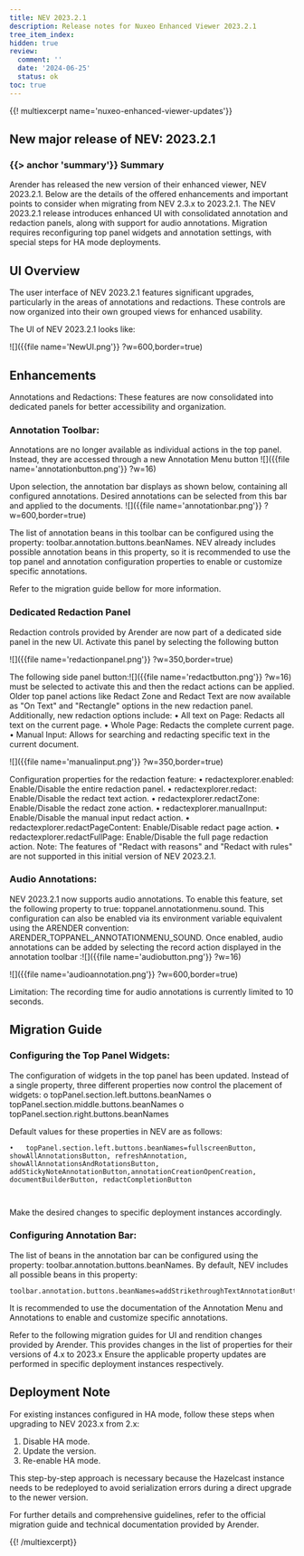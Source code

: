 ```yaml
---
title: NEV 2023.2.1
description: Release notes for Nuxeo Enhanced Viewer 2023.2.1
tree_item_index:
hidden: true
review:
  comment: ''
  date: '2024-06-25'
  status: ok
toc: true
---
```


{{! multiexcerpt name='nuxeo-enhanced-viewer-updates'}}
## New major release of NEV: 2023.2.1

### {{> anchor 'summary'}} Summary

Arender has released the new version of their enhanced viewer, NEV 2023.2.1.
Below are the details of the offered enhancements and important points to consider when migrating from NEV 2.3.x to 2023.2.1.
The NEV 2023.2.1 release introduces enhanced UI with consolidated annotation and redaction panels, along with support for audio annotations.
Migration requires reconfiguring top panel widgets and annotation settings, with special steps for HA mode deployments.

## UI Overview

The user interface of NEV 2023.2.1 features significant upgrades, particularly in the areas of annotations and redactions.
These controls are now organized into their own grouped views for enhanced usability.

The UI of NEV 2023.2.1 looks like:

![]({{file name='NewUI.png'}} ?w=600,border=true)

## Enhancements

Annotations and Redactions: These features are now consolidated into dedicated panels for better accessibility and organization.

### Annotation Toolbar:
Annotations are no longer available as individual actions in the top panel. Instead, they are accessed through a new Annotation Menu button ![]({{file name='annotationbutton.png'}} ?w=16)

Upon selection, the annotation bar displays as shown below, containing all configured annotations.
Desired annotations can be selected from this bar and applied to the documents.
![]({{file name='annotationbar.png'}} ?w=600,border=true)

The list of annotation beans in this toolbar can be configured using the property: toolbar.annotation.buttons.beanNames.
NEV already includes possible annotation beans in this property, so it is recommended to use the top panel and annotation configuration properties to enable or customize specific annotations.

Refer to the migration guide bellow for more information.


### Dedicated Redaction Panel

Redaction controls provided by Arender are now part of a dedicated side panel in the new UI.  Activate this panel by selecting the following button

![]({{file name='redactionpanel.png'}} ?w=350,border=true)

The following side panel button:![]({{file name='redactbutton.png'}} ?w=16)
must be selected to activate this and then the redact actions can be applied.  
Older top panel actions like Redact Zone and Redact Text are now available as "On Text" and "Rectangle" options in the new redaction panel. Additionally, new redaction options include:
•	All text on Page: Redacts all text on the current page.
•	Whole Page: Redacts the complete current page.
•	Manual Input: Allows for searching and redacting specific text in the current document.

![]({{file name='manualinput.png'}} ?w=350,border=true)

Configuration properties for the redaction feature:
•	redactexplorer.enabled: Enable/Disable the entire redaction panel.
•	redactexplorer.redact: Enable/Disable the redact text action.
•	redactexplorer.redactZone: Enable/Disable the redact zone action.
•	redactexplorer.manualInput: Enable/Disable the manual input redact action.
•	redactexplorer.redactPageContent: Enable/Disable redact page action.
•	redactexplorer.redactFullPage: Enable/Disable the full page redaction action.
Note: The features of "Redact with reasons" and "Redact with rules" are not supported in this initial version of NEV 2023.2.1.

### Audio Annotations:
NEV 2023.2.1 now supports audio annotations. To enable this feature, set the following property to true: toppanel.annotationmenu.sound. This configuration can also be enabled via its environment variable equivalent using the ARENDER convention: ARENDER_TOPPANEL_ANNOTATIONMENU_SOUND.
Once enabled, audio annotations can be added by selecting the record action displayed in the annotation toolbar :![]({{file name='audiobutton.png'}} ?w=16)

![]({{file name='audioannotation.png'}} ?w=600,border=true)

Limitation: The recording time for audio annotations is currently limited to 10 seconds.

## Migration Guide

### Configuring the Top Panel Widgets:

The configuration of widgets in the top panel has been updated. Instead of a single property, three different properties now control the placement of widgets:
o	topPanel.section.left.buttons.beanNames
o	topPanel.section.middle.buttons.beanNames
o	topPanel.section.right.buttons.beanNames

Default values for these properties in NEV are as follows:
```
•	topPanel.section.left.buttons.beanNames=fullscreenButton, showAllAnnotationsButton, refreshAnnotation, showAllAnnotationsAndRotationsButton, addStickyNoteAnnotationButton,annotationCreationOpenCreation, documentBuilderButton, redactCompletionButton
```
```•	topPanel.section.middle.buttons.beanNames=firstPageButton,previousPageButton,pageNavigation,nextPageButton,lastPageButton,zoomBox,zoomSelectableDropdown,rotateSelectableDropdown,cropBoxButton,selectAllTextDocument,multiViewTools
```
```•	topPanel.section.right.buttons.beanNames=searchBox,printMenu,downloadMenu,imageProcessingMenu,saveDirtyAnnotations
```

Make the desired changes to specific deployment instances accordingly.

### Configuring Annotation Bar:

The list of beans in the annotation bar can be configured using the property: toolbar.annotation.buttons.beanNames.
By default, NEV includes all possible beans in this property:
```
toolbar.annotation.buttons.beanNames=addStrikethroughTextAnnotationButton,addUnderlineTextAnnotationButton,addFreeTextAnnotationButton,addHighlightTextAnnotationButton,addHighlightRectangleAnnotationButton,addHighlightCircleAnnotationButton,addPolygonAnnotationButton,addPolylineAnnotationButton,addFreehandAnnotationButton,addArrowAnnotationButton,addArrowDistanceAnnotationButton,addStampAnnotationButton,addSoundAnnotationButton
```

It is recommended to use the documentation of the Annotation Menu and Annotations to enable and customize specific annotations.

Refer to the following migration guides for UI  and rendition  changes provided by Arender.
This provides changes in the list of properties for their versions of 4.x to 2023.x
Ensure the applicable property updates are performed in specific deployment instances respectively.

## Deployment Note

For existing instances configured in HA mode, follow these steps when upgrading to NEV 2023.x from 2.x:
1.	Disable HA mode.
2.	Update the version.
3.	Re-enable HA mode.

This step-by-step approach is necessary because the Hazelcast instance needs to be redeployed to avoid serialization errors during a direct upgrade to the newer version.

For further details and comprehensive guidelines, refer to the official migration guide and technical documentation provided by Arender.

{{! /multiexcerpt}}
